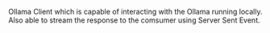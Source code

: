 Ollama Client which is capable of interacting with the Ollama running locally.
Also able to stream the response to the comsumer using Server Sent Event.
